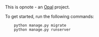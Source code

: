 This is opnote - an [Opal](https://github.com/openhealthcare/opal) project.

To get started, run the following commands:

```
    python manage.py migrate
    python manage.py runserver
```